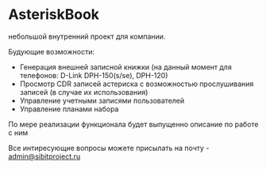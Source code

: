 # AsteriskBook
небольшой внутренний проект для компании.

Будующие возможности:
 - Генерация внешней записной книжки (на данный момент для телефонов: D-Link DPH-150(s/se), DPH-120)
 - Просмотр CDR записей астериска с возможностью прослушивания записей (в случае их использования)
 - Управление учетными записями пользователей
 - Управление планами набора

По мере реализации функционала будет выпущенно описание по работе с ним

Все интиресующие вопросы можете присылать на почту - admin@sibitproject.ru
